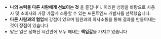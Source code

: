 - **나의 능력을 다른 사람에게 선보이는 것** 을 즐깁니다. 이러한 성향을 바탕으로 사용자 및 소비자와 가장 가깝게 소통할 수 있는 프론트엔드 개발자를 선택했습니다.
- **다른 사람과의 협업**에 강점이 있으며 팀원과의 의사소통을 통해 결과를 만들어내는 것이 장점이 있습니다
- 맡은 일은 정해진 시간안에 모두 해내는 **책임감**을 가지고 있습니다